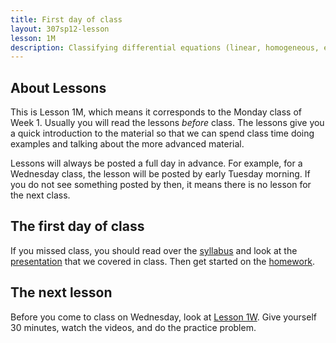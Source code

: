 ```yaml
---
title: First day of class
layout: 307sp12-lesson
lesson: 1M
description: Classifying differential equations (linear, homogeneous, etc.) and mathematical modeling. This is material we covered the first day of class, and is found in Chapter 1 of the textbook.
---
```


## About Lessons

This is Lesson 1M, which means it corresponds to the Monday class of Week 1. Usually you will read the lessons _before_ class. The lessons give you a quick introduction to the material so that we can spend class time doing examples and talking about the more advanced material.

Lessons will always be posted a full day in advance. For example, for a Wednesday class, the lesson will be posted by early Tuesday morning.
If you do not see something posted by then, it means there is no lesson for the next class.

## The first day of class

If you missed class, you should read over the [syllabus][syl] and look at the [presentation][key] that we covered in class. Then get started on the [homework][hw].

## The next lesson

Before you come to class on Wednesday, look at [Lesson 1W][1W]. Give yourself 30 minutes, watch the videos, and do the practice problem.

[1W]: {{site.url}}/math307/sp12/lessons/1W.html
[hw]: {{site.url}}/math307/sp12/homework/
[key]: {{site.url}}/math307/sp12/lessons/terminology.pdf
[syl]: {{site.url}}/math307/sp12/syllabus.pdf
